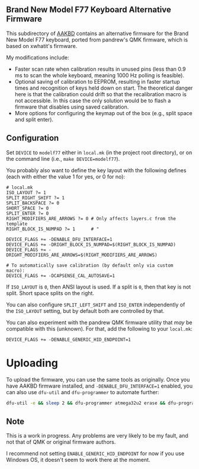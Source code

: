 ## Brand New Model F77 Keyboard Alternative Firmware

This subdirectory of [AAKBD](https://github.com/arkku/aakbd) contains an
alternative firmware for the Brand New Model F77 keyboard, ported from
pandrew's QMK firmware, which is based on xwhatit's firmware.

My modifications include:

* Faster scan rate when calibration results in unused pins (less than 0.9 ms
  to scan the whole keyboard, meaning 1000 Hz polling is feasible).
* Optional saving of calibration to EEPROM, resulting in faster startup times
  and recognition of keys held down on start. The theoretical danger here is
  that the calibration could drift so that the recalibration macro is not
  accessible. In this case the only solution would be to flash a firmware that
  disables using saved calibration.
* More options for configuring the keymap out of the box (e.g., split space
  and split enter).

## Configuration

Set `DEVICE` to `modelf77` either in `local.mk` (in the project root directory),
or on the command line (i.e., `make DEVICE=modelf77`).

You probably also want to define the key layout with the following defines
(each with either the value 1 for yes, or 0 for no):

``` Make
# local.mk
ISO_LAYOUT ?= 1
SPLIT_RIGHT_SHIFT ?= 1
SPLIT_BACKSPACE ?= 0
SHORT_SPACE ?= 0
SPLIT_ENTER ?= 0
RIGHT_MODIFIERS_ARE_ARROWS ?= 0 # Only affects layers.c from the template
RIGHT_BLOCK_IS_NUMPAD ?= 1      # "

DEVICE_FLAGS += -DENABLE_DFU_INTERFACE=1
DEVICE_FLAGS += -DRIGHT_BLOCK_IS_NUMPAD=$(RIGHT_BLOCK_IS_NUMPAD)
DEVICE_FLAGS += -DRIGHT_MODIFIERS_ARE_ARROWS=$(RIGHT_MODIFIERS_ARE_ARROWS)

# To automatically save calibration (by default only via custom macro):
DEVICE_FLAGS += -DCAPSENSE_CAL_AUTOSAVE=1
```

If `ISO_LAYOUT` is `0`, then ANSI layout is used. If a split is `0`, then that
key is not split. Short space splits on the right.

You can also configure `SPLIT_LEFT_SHIFT` and `ISO_ENTER` independently of
the `ISO_LAYOUT` setting, but by default both are controlled by that.

You can also experiment with the pandrew QMK firmware utility that _may_ be
compatible with this (unknown). For that, add the following to your `local.mk`:

``` Make
DEVICE_FLAGS += -DENABLE_GENERIC_HID_ENDPOINT=1
```

# Uploading

To upload the firmware, you can use the same tools as originally. Once you have
AAKBD firmware installed, and `-DENABLE_DFU_INTERFACE=1` enabled, you can also
use `dfu-util` and `dfu-programmer` to automate further:

``` sh
dfu-util -e && sleep 2 && dfu-programmer atmega32u2 erase && dfu-programmer atmega32u2 flash modelf77.hex && dfu-programmer atmega32u2 launch
```

## Note

This is a work in progress. Any problems are very likely to be my fault, and
not that of QMK or original firmware authors.

I recommend not setting `ENABLE_GENERIC_HID_ENDPOINT` for now if you use
Windows OS, it doesn't seem to work there at the moment.
